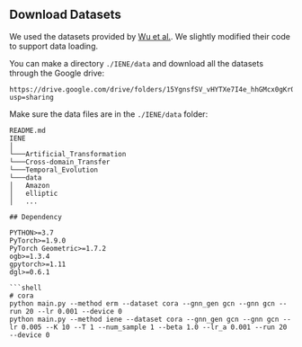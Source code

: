 ## Download Datasets
We used the datasets provided by [Wu et al.](https://github.com/qitianwu/GraphOOD-EERM). We slightly modified their code to support data loading. 

You can make a directory `./IENE/data` and download all the datasets through the Google drive:
```
https://drive.google.com/drive/folders/15YgnsfSV_vHYTXe7I4e_hhGMcx0gKrO8?usp=sharing
```
Make sure the data files are in the `./IENE/data` folder:
```
README.md
IENE
│
└───Artificial_Transformation
└───Cross-domain_Transfer
└───Temporal_Evolution
└───data   
│   Amazon
│   elliptic
│   ...

## Dependency

PYTHON>=3.7
PyTorch>=1.9.0
PyTorch Geometric>=1.7.2
ogb>=1.3.4
gpytorch>=1.11
dgl>=0.6.1

```shell
# cora
python main.py --method erm --dataset cora --gnn_gen gcn --gnn gcn --run 20 --lr 0.001 --device 0
python main.py --method iene --dataset cora --gnn_gen gcn --gnn gcn --lr 0.005 --K 10 --T 1 --num_sample 1 --beta 1.0 --lr_a 0.001 --run 20 --device 0
```
